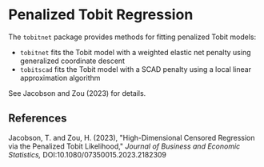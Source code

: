 # Penalized Tobit Regression

The `tobitnet` package provides methods for fitting penalized Tobit models: 

- `tobitnet` fits the Tobit model with a weighted elastic net penalty using generalized coordinate descent
- `tobitscad` fits the Tobit model with a SCAD penalty using a local linear approximation algorithm 

See Jacobson and Zou (2023) for details.

## References

Jacobson, T. and Zou, H. (2023), "High-Dimensional Censored Regression via the Penalized Tobit Likelihood," *Journal of Business and Economic Statistics,* DOI:10.1080/07350015.2023.2182309

